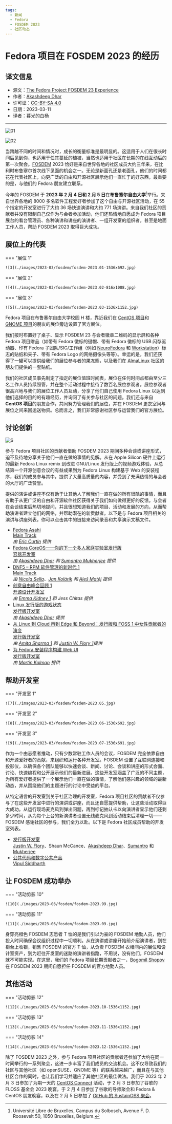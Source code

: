 ```yaml
---
tags:
  - 新闻
  - Fedora
  - FOSDEM 2023
  - 社区动态
---
```


# Fedora 项目在 FOSDEM 2023 的经历 

## 译文信息

- 源文：[The Fedora Project FOSDEM 23 Experience](https://fedoramagazine.org/the-fedora-project-fosdem-23-experience/)
- 作者：[Akashdeep Dhar](https://fedoramagazine.org/author/t0xic0der/)
- 许可证：[CC-BY-SA 4.0](http://creativecommons.org/licenses/by-sa/4.0/)
- 日期：2023-03-11
- 译者：暮光的白杨

---

![01](./images/2023-03/fosdem/FOSDEM_2023_Experience-1024x433.jpg)

![02](./images/2023-03/fosdem/fosdem-2023.00.jpg)

当跨越不同的时间和情况时，成长的衡量标准是最明显的。这适用于人们在很长时间后见到你，也适用于任其蔓延的植被，当然也适用于社区在长期的在线互动后的第一次聚会。[FOSDEM](https://fosdem.org/2023/) 2023 恰好是来自世界各地的社区成员大约三年来，在比利时布鲁塞尔首次线下见面的机会之一。无论是新面孔还是老面孔，他们的时间都花在代表社区上，向更广泛的自由和开源社区展示他们一直忙于的好东西，最重要的是，与他们的 Fedora 朋友建立联系。

今年的 FOSDEM 于 **2023 年 2 月 4 日和 2 月 5 日**在**布鲁塞尔自由大学**[^1]举行。来自世界各地的 8000 多名软件工程爱好者参加了这个自由与开源社区活动，在 55 个指定的开发室进行了大约 36 场快速演讲和大约 771 场演讲。来自我们社区的贡献者并没有限制自己仅作为与会者参加活动，他们还热情地自愿成为 Fedora 项目展台的看台管理员、各种演讲和讲座的演讲者、一组开发室的组织者，甚至是地面工作人员，帮助 FOSDEM 2023 取得巨大成功。

## 展位上的代表

=== "展位 1"

    ![3](./images/2023-03/fosdem/fosdem-2023.01-1536x692.jpg)

=== "展位 2"

    ![4](./images/2023-03/fosdem/fosdem-2023.02-816x1088.jpg)

=== "展位 3"

    ![5](./images/2023-03/fosdem/fosdem-2023.03-1536x1152.jpg)

Fedora 项目在布鲁塞尔自由大学校园 H 楼，靠近我们在 [CentOS 项目](https://www.centos.org/)和 [GNOME 项目](https://www.gnome.org/)的朋友的展位旁边设置了官方展位。

我们按时布置好了桌子、显示 FOSDEM 23 与会者徽章二维码的显示屏和各种 Fedora 项目赠品（如带有 Fedora 徽标的键帽、带有 Fedora 徽标的 USB 闪存驱动器、印有 Fedora 子团队/SIG/工作组（例如 [NeuroFedora](https://docs.fedoraproject.org/en-US/neurofedora/overview/) 和 [Workstation](https://docs.fedoraproject.org/en-US/workstation-working-group/)）标志的贴纸和夹子、带有 Fedora Logo 的网络摄像头等等）。幸运的是，我们还获得了一罐可以提供给我们的展位参与者的果冻熊，以及我们在 [AlmaLinux](https://almalinux.org/) 社区的朋友们提供的一套贴纸。

我们的社区成员事先制定了指定的展位值班时间表，展位在任何时间点都由至少三名工作人员持续照管，并在整个活动过程中接待了数百名展位参观者。展位参观者很高兴地与我们的展位工作人员互动，分享了他们自己使用 Fedora Linux 以达到他们选择的目的的有趣经历，并询问了有关参与社区的问题。我们还与来自 **CentOS 项目**的朋友合作，共同努力管理我们的展位，并在 FOSDEM 更衣室间与展位之间来回运送物资。总而言之，我们非常感谢社区参与运营我们的官方展位。

## 讨论创新

![6](./images/2023-03/fosdem/fosdem-2023.04-1536x864.jpg)

参与 Fedora 项目社区的贡献者借助 FOSDEM 2023 期间多种会谈或讲座形式，迫不及待地分享关于他们一直在做的事情的见解。从在 Apple Silicon 硬件上运行的最新 Fedora Linux remix 到改进 GNU/Linux 发行版上的视频游戏体验，从总结第一个开源创意会议的有益成果到为 Fedora Linux 构建基于 Web 的安装程序，我们的成员参与其中，提供了大量高质量的内容，并受到了充满热情的与会者的大厅的广泛赞誉。

提供的演讲或讲座不仅有助于让其他人了解我们一直在做的所有很酷的事情，而且有助于从更广泛的自由和开源软件社区获得关于我们如何做得更好的反馈。与会者在会谈结束后热切地提问，并且很想知道我们的项目、活动和发展的方向，从而帮助演讲者建立他们的网络，并帮助潜在的新贡献者。以下是与 Fedora 项目相关的演讲与讲座列表，你可以点击其中的链接来访问录音和共享演示文稿文件。

- [Fedora Asahi](https://fosdem.org/2023/schedule/event/fedora_asahi/)  
    [Main Track](https://fosdem.org/2023/schedule/track/main_track_k_building/)  
    *由 [Eric Curtin](https://fosdem.org/2023/schedule/speaker/eric_curtin/) 提供*  
- [Fedora CoreOS——你的下一个多人家庭实验室发行版](https://fosdem.org/2023/schedule/event/container_fedora_coreos/)  
    [容器开发室](https://fosdem.org/2023/schedule/track/containers/)  
    *由 [Akashdeep Dhar](https://fosdem.org/2023/schedule/speaker/akashdeep_dhar/) 和 [Sumantro Mukherjee](https://fosdem.org/2023/schedule/speaker/sumantro_mukherjee/) 提供*  
- [DNF5 – RPM 软件管理的新时代 1](https://fosdem.org/2023/schedule/event/dnf5/)  
    [Main Track](https://fosdem.org/2023/schedule/track/main_track_k_building/)  
    *由 [Nicola Sella](https://fosdem.org/2023/schedule/speaker/nicola_sella/)、[Jan Kolárik](https://fosdem.org/2023/schedule/speaker/jan_kolarik/) 和 [Aleš Matěj](https://fosdem.org/2023/schedule/speaker/ales_matej/) 提供*  
- [创意自由峰会回顾 1](https://fosdem.org/2023/schedule/event/creative_freedom_summit_retrospective/)  
    [开源设计开发室](https://fosdem.org/2023/schedule/track/open_source_design/)  
    *由 [Emma Kidney 1](https://fosdem.org/2023/schedule/speaker/emma_kidney/) 和 Jess Chitas 提供*  
- [Linux 发行版的游戏状态](https://fosdem.org/2023/schedule/event/linux_gaming_fedora/)  
    [发行版开发室](https://fosdem.org/2023/schedule/track/distributions/)  
    *由 [Akashdeep Dhar](https://fosdem.org/2023/schedule/speaker/akashdeep_dhar/) 提供*  
- [从 Linux 到 Cloud 再到 Edge 和 Beyond：发行版和 FOSS 1 中女性贡献者的演变](https://fosdem.org/2023/schedule/event/women_in_linux_foss/)  
    [发行版开发室](https://fosdem.org/2023/schedule/track/distributions/)  
    *由 [Amita Sharma 1](https://fosdem.org/2023/schedule/speaker/amita/) 和 [Justin W. Flory 1](https://fosdem.org/2023/schedule/speaker/justin_w_flory/)提供*  
- [为 Fedora 安装程序构建 Web UI](https://fosdem.org/2023/schedule/event/anaconda_web_ui/)  
    [发行版开发室](https://fosdem.org/2023/schedule/track/distributions/)  
    *由 [Martin Kolman](https://fosdem.org/2023/schedule/speaker/martin_kolman/) 提供*  

## 帮助开发室

=== "开发室 1"

    ![7](./images/2023-03/fosdem/fosdem-2023.05.jpg)

=== "开发室 2"

    ![8](./images/2023-03/fosdem/fosdem-2023.06-1536x692.jpg)

=== "开发室 3"

    ![9](./images/2023-03/fosdem/fosdem-2023.07-1536x691.jpg)

作为一个由志愿者推动，只有少数常驻工作人员的会议，FOSDEM 完全依靠自由和开源爱好者的贡献，来组织和运行各种开发室。FOSDEM 设置了互联网连接和投影仪，以确保各个团队能够以快速会谈、新闻、讨论、会谈和讲座的形式会面、讨论、快速编程和公开展示他们的最新进展。这些开发室涵盖了广泛的不同主题，为所有爱好者提供了一个展示他们一直在做的事情，了解他们感兴趣的领域的最新动态，并从围绕他们的主题进行的讨论中受益的平台。

从特定语言的开发室到关于社区治理的开发室，Fedora 项目社区的贡献者不仅参与了在这些开发室中进行的演讲或讲座，而且还自愿提供帮助，让这些活动取得巨大成功。从运行现场麦克风到弹出问题，再到标记抽认卡以向演讲者显示他们还剩多少时间，从为每个上台的新演讲者设置无线麦克风到活动结束后清理一切——FOSDEM 感谢社区的参与，我们全力以赴。以下是 Fedora 社区成员帮助的开发室列表。

- [发行版开发室](https://fosdem.org/2023/schedule/track/distributions/)  
    [Justin W. Flory](https://fedoraproject.org/wiki/User:jflory7)、Shaun McCance、[Akashdeep Dhar](https://fedoraproject.org/wiki/User:t0xic0der)、[Sumantro](https://fedoraproject.org/wiki/User:sumantrom) 和 [Mukherjee](https://fedoraproject.org/wiki/User:sumantrom)  
- [公共代码和数字公共产品](https://fosdem.org/2023/schedule/track/public_code_and_digital_public_goods/)  
    [Vipul Siddharth](https://fedoraproject.org/wiki/User:siddharthvipul1)

## 让 FOSDEM 成功举办

=== "活动剪影 10"

    ![10](./images/2023-03/fosdem/fosdem-2023.99.jpg)

=== "活动剪影 11"

    ![11](./images/2023-03/fosdem/fosdem-2023.09.jpg)

身穿亮橙色 FOSDEM 志愿者 T 恤的是我们引以为豪的 FOSDEM 地勤人员，他们投入时间确保会议组织过程中一切顺利。从在演讲或讲座开始前介绍演讲者，到在柜台上收银，销售 FOSDEM 的官方 T 恤，从负责 FOSDEM 衣帽间内的展位和设计室资产，到为赶往开发室的迷路的演讲者指路，不用说，没有他们，FOSDEM 就不可能实现。在这里，我们的 Fedora 项目长期贡献者之一，[Bogomil Shopov](https://fedoraproject.org/wiki/User:Bogomil) 在 FOSDEM 2023 期间自愿担任 FOSDEM 的官方地勤人员。

## 其他活动

=== "活动剪影 12"

    ![12](./images/2023-03/fosdem/fosdem-2023.10-1536x1152.jpg)

=== "活动剪影 13"

    ![13](./images/2023-03/fosdem/fosdem-2023.11-1536x1152.jpg)

=== "活动剪影 14"

    ![14](./images/2023-03/fosdem/fosdem-2023.12-1536x1152.jpg)

除了 FOSDEM 2023 之外，参与 Fedora 项目社区的贡献者还参加了大约在同一时间举行的一系列聚会，这进一步丰富了我们成员的交流机会。这不仅导致我们的社区与其他社区（如 openSUSE、GNOME 等）的联系越来越广，而且在与其他社区合作的同时，也让我们学习并适应了其他社区的最佳做法。我们于 2023 年 2 月 3 日参加了为期一天的 [CentOS Connect](https://connect.centos.org/) 活动，于 2 月 3 日参加了谷歌的 FLOSS 基金会 2023 晚宴，于 2 月 4 日参加了谷歌的导师聚会和 Fedora & CentOS 朋友晚宴，以及在 2 月 5 日参加了 [GitHub 的 SustainOSS 聚会](https://opencollective.com/sustainoss/events/sustainoss-fosdem-2023-meetup-d5b38235)。

[^1]: Université Libre de Bruxelles, Campus du Solbosch, Avenue F. D. Roosevelt 50, 1050 Bruxelles, Belgium.